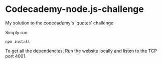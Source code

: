 # Codecademy-node.js-challenge
My solution to the codecademy's 'quotes' challenge

Simply run:
```
npm install
```
To get all the dependencies. Run the website locally and listen to the TCP port 4001.
